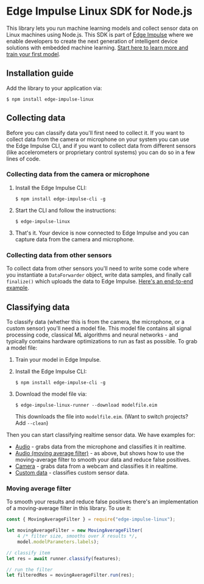 # Edge Impulse Linux SDK for Node.js

This library lets you run machine learning models and collect sensor data on Linux machines using Node.js. This SDK is part of [Edge Impulse](https://www.edgeimpulse.com) where we enable developers to create the next generation of intelligent device solutions with embedded machine learning. [Start here to learn more and train your first model](https://docs.edgeimpulse.com).

## Installation guide

Add the library to your application via:

```
$ npm install edge-impulse-linux
```

## Collecting data

Before you can classify data you'll first need to collect it. If you want to collect data from the camera or microphone on your system you can use the Edge Impulse CLI, and if you want to collect data from different sensors (like accelerometers or proprietary control systems) you can do so in a few lines of code.

### Collecting data from the camera or microphone

1. Install the Edge Impulse CLI:

    ```
    $ npm install edge-impulse-cli -g
    ```

1. Start the CLI and follow the instructions:

    ```
    $ edge-impulse-linux
    ```

1. That's it. Your device is now connected to Edge Impulse and you can capture data from the camera and microphone.

### Collecting data from other sensors

To collect data from other sensors you'll need to write some code where you instantiate a `DataForwarder` object, write data samples, and finally call `finalize()` which uploads the data to Edge Impulse. [Here's an end-to-end example](examples/collect-custom.ts).

## Classifying data

To classify data (whether this is from the camera, the microphone, or a custom sensor) you'll need a model file. This model file contains all signal processing code, classical ML algorithms and neural networks - and typically contains hardware optimizations to run as fast as possible. To grab a model file:

1. Train your model in Edge Impulse.
1. Install the Edge Impulse CLI:

    ```
    $ npm install edge-impulse-cli -g
    ```

1. Download the model file via:

    ```
    $ edge-impulse-linux-runner --download modelfile.eim
    ```

    This downloads the file into `modelfile.eim`. (Want to switch projects? Add `--clean`)

Then you can start classifying realtime sensor data. We have examples for:

* [Audio](examples/js/classify-audio.js) - grabs data from the microphone and classifies it in realtime.
* [Audio (moving average filter)](examples/js/classify-audio-maf.js) - as above, but shows how to use the moving-average filter to smooth your data and reduce false positives.
* [Camera](examples/js/classify-camera.js) - grabs data from a webcam and classifies it in realtime.
* [Custom data](examples/js/classify-custom.js) - classifies custom sensor data.

### Moving average filter

To smooth your results and reduce false positives there's an implementation of a moving-average filter in this library. To use it:

```js
const { MovingAverageFilter } = require("edge-impulse-linux");

let movingAverageFilter = new MovingAverageFilter(
    4 /* filter size, smooths over X results */,
    model.modelParameters.labels);

// classify item
let res = await runner.classify(features);

// run the filter
let filteredRes = movingAverageFilter.run(res);
```

